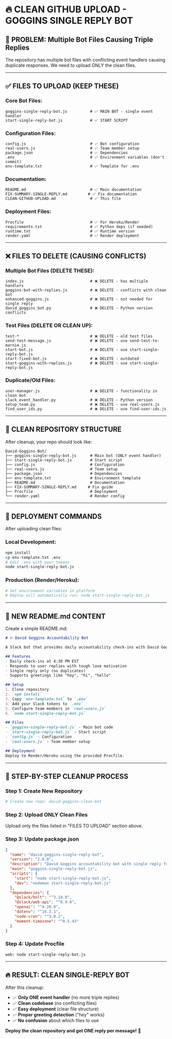 # 🔥 CLEAN GITHUB UPLOAD - GOGGINS SINGLE REPLY BOT

## 🚨 **PROBLEM: Multiple Bot Files Causing Triple Replies**

The repository has multiple bot files with conflicting event handlers causing duplicate responses. We need to upload ONLY the clean files.

---

## ✅ **FILES TO UPLOAD (KEEP THESE)**

### **Core Bot Files:**
```
goggins-single-reply-bot.js          # ✅ MAIN BOT - single event handler
start-single-reply-bot.js            # ✅ START SCRIPT
```

### **Configuration Files:**
```
config.js                            # ✅ Bot configuration
real-users.js                        # ✅ Team member setup
package.json                         # ✅ Dependencies
.env                                 # ✅ Environment variables (don't commit)
env-template.txt                     # ✅ Template for .env
```

### **Documentation:**
```
README.md                            # ✅ Main documentation
FIX-SUMMARY-SINGLE-REPLY.md         # ✅ Fix documentation
CLEAN-GITHUB-UPLOAD.md               # ✅ This file
```

### **Deployment Files:**
```
Procfile                             # ✅ For Heroku/Render
requirements.txt                     # ✅ Python deps (if needed)
runtime.txt                          # ✅ Runtime version
render.yaml                          # ✅ Render deployment
```

---

## ❌ **FILES TO DELETE (CAUSING CONFLICTS)**

### **Multiple Bot Files (DELETE THESE):**
```
index.js                             # ❌ DELETE - has multiple handlers
goggins-bot-with-replies.js          # ❌ DELETE - conflicts with clean bot
enhanced-goggins.js                  # ❌ DELETE - not needed for single reply
david_goggins_bot.py                 # ❌ DELETE - Python version conflicts
```

### **Test Files (DELETE OR CLEAN UP):**
```
test-*                               # ❌ DELETE - old test files
send-test-message.js                 # ❌ DELETE - use send-test-to-marnie.js
start-bot.js                         # ❌ DELETE - use start-single-reply-bot.js
start-fixed-bot.js                   # ❌ DELETE - outdated
start-goggins-with-replies.js        # ❌ DELETE - use start-single-reply-bot.js
```

### **Duplicate/Old Files:**
```
user-manager.js                      # ❌ DELETE - functionality in clean bot
slack_event_handler.py               # ❌ DELETE - Python version
setup_team.py                        # ❌ DELETE - use real-users.js
find_user_ids.py                     # ❌ DELETE - use find-user-ids.js
```

---

## 🎯 **CLEAN REPOSITORY STRUCTURE**

After cleanup, your repo should look like:

```
David-Goggins-Bot/
├── goggins-single-reply-bot.js      # Main bot (ONLY event handler)
├── start-single-reply-bot.js        # Start script
├── config.js                        # Configuration
├── real-users.js                    # Team setup
├── package.json                     # Dependencies
├── env-template.txt                 # Environment template
├── README.md                        # Documentation
├── FIX-SUMMARY-SINGLE-REPLY.md     # Fix guide
├── Procfile                         # Deployment
└── render.yaml                      # Render config
```

---

## 🚀 **DEPLOYMENT COMMANDS**

After uploading clean files:

### **Local Development:**
```bash
npm install
cp env-template.txt .env
# Edit .env with your tokens
node start-single-reply-bot.js
```

### **Production (Render/Heroku):**
```bash
# Set environment variables in platform
# Deploy will automatically run: node start-single-reply-bot.js
```

---

## 📝 **NEW README.md CONTENT**

Create a simple README.md:

```markdown
# 🔥 David Goggins Accountability Bot

A Slack bot that provides daily accountability check-ins with David Goggins-style motivation.

## Features
- Daily check-ins at 4:30 PM EST
- Responds to user replies with tough love motivation
- Single reply only (no duplicates)
- Supports greetings like "hey", "hi", "hello"

## Setup
1. Clone repository
2. `npm install`
3. Copy `env-template.txt` to `.env`
4. Add your Slack tokens to `.env`
5. Configure team members in `real-users.js`
6. `node start-single-reply-bot.js`

## Files
- `goggins-single-reply-bot.js` - Main bot code
- `start-single-reply-bot.js` - Start script
- `config.js` - Configuration
- `real-users.js` - Team member setup

## Deployment
Deploy to Render/Heroku using the provided Procfile.
```

---

## 🎯 **STEP-BY-STEP CLEANUP PROCESS**

### **Step 1: Create New Repository**
```bash
# Create new repo: david-goggins-clean-bot
```

### **Step 2: Upload ONLY Clean Files**
Upload only the files listed in "FILES TO UPLOAD" section above.

### **Step 3: Update package.json**
```json
{
  "name": "david-goggins-single-reply-bot",
  "version": "2.0.0",
  "description": "David Goggins accountability bot with single reply functionality",
  "main": "goggins-single-reply-bot.js",
  "scripts": {
    "start": "node start-single-reply-bot.js",
    "dev": "nodemon start-single-reply-bot.js"
  },
  "dependencies": {
    "@slack/bolt": "^3.14.0",
    "@slack/web-api": "^6.9.0",
    "openai": "^4.20.0",
    "dotenv": "^16.3.1",
    "node-cron": "^3.0.2",
    "moment-timezone": "^0.5.43"
  }
}
```

### **Step 4: Update Procfile**
```
web: node start-single-reply-bot.js
```

---

## 🔥 **RESULT: CLEAN SINGLE-REPLY BOT**

After this cleanup:
- ✅ **Only ONE event handler** (no more triple replies)
- ✅ **Clean codebase** (no conflicting files)
- ✅ **Easy deployment** (clear file structure)
- ✅ **Proper greeting detection** ("hey" works)
- ✅ **No confusion** about which files to use

**Deploy the clean repository and get ONE reply per message!** 💪 